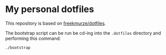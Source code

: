 # My personal dotfiles

This repository is based on [freekmurze/dotfiles](https://github.com/freekmurze/dotfiles).


The bootstrap script can be run be cd-ing into the `.dotfiles` directory and performing this command:

```bash
./bootstrap
```
